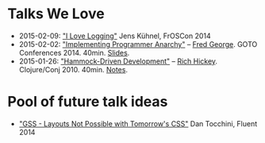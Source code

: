 Talks We Love
=============

+ 2015-02-09: ["I Love Logging"](https://www.youtube.com/watch?v=KhDxKOuS5Kw) Jens Kühnel, FrOSCon 2014
+ 2015-02-02: ["Implementing Programmer Anarchy"](https://www.youtube.com/watch?v=tIxHmsWCd7g) &ndash; [Fred George](https://twitter.com/fgeorge52). GOTO Conferences 2014. 40min. [Slides](http://www.slideshare.net/fredgeorge/implementing-programmer-anarchy).
+ 2015-01-26: ["Hammock-Driven Development"](https://www.youtube.com/watch?v=f84n5oFoZBc) &ndash; [Rich Hickey](https://twitter.com/richhickey). Clojure/Conj 2010. 40min. [Notes](https://github.com/matthiasn/talk-transcripts/blob/master/Hickey_Rich/HammockDrivenDev.md).

Pool of future talk ideas
=========================

* ["GSS - Layouts Not Possible with Tomorrow's CSS"](http://vimeo.com/91393694) Dan Tocchini, Fluent 2014
